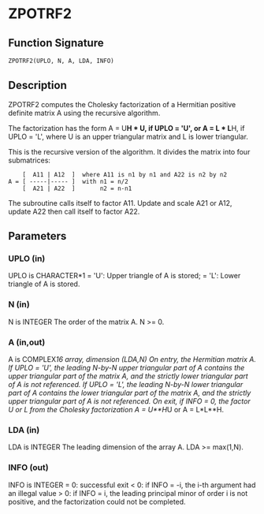 # ZPOTRF2

## Function Signature

```fortran
ZPOTRF2(UPLO, N, A, LDA, INFO)
```

## Description


 ZPOTRF2 computes the Cholesky factorization of a Hermitian
 positive definite matrix A using the recursive algorithm.

 The factorization has the form
    A = U**H * U,  if UPLO = 'U', or
    A = L  * L**H,  if UPLO = 'L',
 where U is an upper triangular matrix and L is lower triangular.

 This is the recursive version of the algorithm. It divides
 the matrix into four submatrices:

        [  A11 | A12  ]  where A11 is n1 by n1 and A22 is n2 by n2
    A = [ -----|----- ]  with n1 = n/2
        [  A21 | A22  ]       n2 = n-n1

 The subroutine calls itself to factor A11. Update and scale A21
 or A12, update A22 then call itself to factor A22.


## Parameters

### UPLO (in)

UPLO is CHARACTER*1 = 'U': Upper triangle of A is stored; = 'L': Lower triangle of A is stored.

### N (in)

N is INTEGER The order of the matrix A. N >= 0.

### A (in,out)

A is COMPLEX*16 array, dimension (LDA,N) On entry, the Hermitian matrix A. If UPLO = 'U', the leading N-by-N upper triangular part of A contains the upper triangular part of the matrix A, and the strictly lower triangular part of A is not referenced. If UPLO = 'L', the leading N-by-N lower triangular part of A contains the lower triangular part of the matrix A, and the strictly upper triangular part of A is not referenced. On exit, if INFO = 0, the factor U or L from the Cholesky factorization A = U**H*U or A = L*L**H.

### LDA (in)

LDA is INTEGER The leading dimension of the array A. LDA >= max(1,N).

### INFO (out)

INFO is INTEGER = 0: successful exit < 0: if INFO = -i, the i-th argument had an illegal value > 0: if INFO = i, the leading principal minor of order i is not positive, and the factorization could not be completed.

